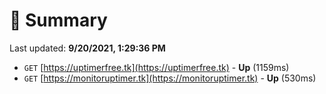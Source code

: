 # 📖 Summary
Last updated: **9/20/2021, 1:29:36 PM**

- `GET` [https://uptimerfree.tk](https://uptimerfree.tk) - **Up** (1159ms)
- `GET` [https://monitoruptimer.tk](https://monitoruptimer.tk) - **Up** (530ms)
